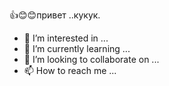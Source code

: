 👍😊😊привет ..кукук.
- 👀 I’m interested in ...
- 🌱 I’m currently learning ...
- 💞️ I’m looking to collaborate on ...
- 📫 How to reach me ...

<!---
kadiaishatludmila/kadiaishatludmila is a ✨ special ✨ repository because its `README.md` (this file) appears on your GitHub profile.
You can click the Preview link to take a look at your changes.
--->
